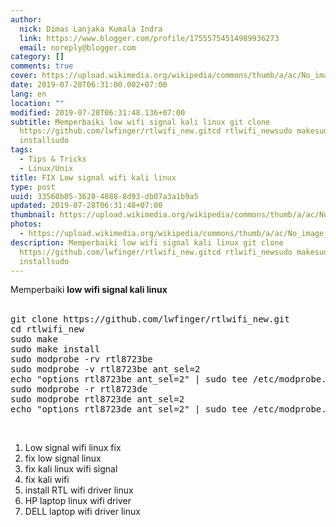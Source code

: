 ```yaml
---
author:
  nick: Dimas Lanjaka Kumala Indra
  link: https://www.blogger.com/profile/17555754514989936273
  email: noreply@blogger.com
category: []
comments: true
cover: https://upload.wikimedia.org/wikipedia/commons/thumb/a/ac/No_image_available.svg/2048px-No_image_available.svg.png
date: 2019-07-28T06:31:00.002+07:00
lang: en
location: ""
modified: 2019-07-28T06:31:48.136+07:00
subtitle: Memperbaiki low wifi signal kali linux git clone
  https://github.com/lwfinger/rtlwifi_new.gitcd rtlwifi_newsudo makesudo make
  installsudo
tags:
  - Tips & Tricks
  - Linux/Unix
title: FIX Low signal wifi kali linux
type: post
uuid: 33560b05-3628-4888-8d93-db07a3a1b9a5
updated: 2019-07-28T06:31:48+07:00
thumbnail: https://upload.wikimedia.org/wikipedia/commons/thumb/a/ac/No_image_available.svg/2048px-No_image_available.svg.png
photos:
  - https://upload.wikimedia.org/wikipedia/commons/thumb/a/ac/No_image_available.svg/2048px-No_image_available.svg.png
description: Memperbaiki low wifi signal kali linux git clone
  https://github.com/lwfinger/rtlwifi_new.gitcd rtlwifi_newsudo makesudo make
  installsudo
---
```


<div dir="ltr" style="text-align: left;" trbidi="on">Memperbaiki <b>low wifi signal kali linux</b><br><b>&nbsp;</b> <br><pre>git clone https://github.com/lwfinger/rtlwifi_new.git<br>cd rtlwifi_new<br>sudo make<br>sudo make install<br>sudo modprobe -rv rtl8723be<br>sudo modprobe -v rtl8723be ant_sel=2<br>echo "options rtl8723be ant_sel=2" | sudo tee /etc/modprobe.d/rtl8723be-ant.conf<br>sudo modprobe -r rtl8723de<br>sudo modprobe rtl8723de ant_sel=2<br>echo "options rtl8723de ant_sel=2" | sudo tee /etc/modprobe.d/rtl8723de-ant.conf<br></pre><br><ol style="text-align: left;"><li>Low signal wifi linux fix</li><li>fix low signal linux</li><li>fix kali linux wifi signal</li><li>fix kali wifi</li><li>install RTL wifi driver linux</li><li>HP laptop linux wifi driver</li><li>DELL laptop wifi driver linux</li></ol></div>